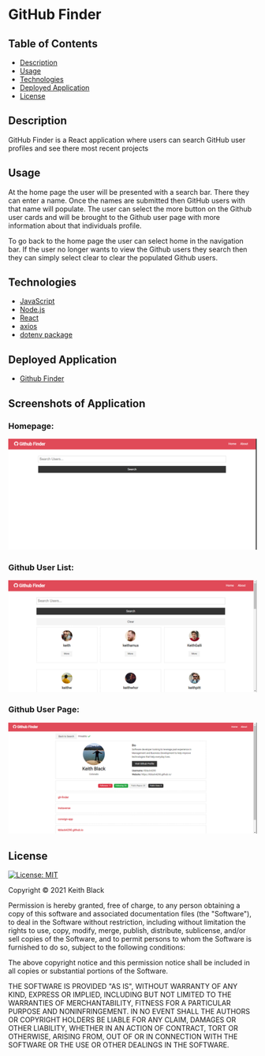 # GitHub Finder

## Table of Contents

- [Description](#Description)
- [Usage](#Usage)
- [Technologies](#Technologies)
- [Deployed Application](#Deployed-Application)
- [License](#License)

## Description

GitHub Finder is a React application where users can search GitHub user profiles and see there most recent projects

## Usage

At the home page the user will be presented with a search bar. There they can enter a name. Once the names are submitted then GitHub users with that name will populate. The user can select the more button on the Github user cards and will be brought to the Github user page with more information about that individuals profile.

To go back to the home page the user can select home in the navigation bar. If the user no longer wants to view the Github users they search then they can simply select clear to clear the populated Github users.

## Technologies

- [JavaScript](https://developer.mozilla.org/en-US/docs/Web/JavaScript)
- [Node.js](https://nodejs.org/en/)
- [React](https://reactjs.org/)
- [axios](https://www.npmjs.com/package/axios)
- [dotenv package](https://www.npmjs.com/package/dotenv)

## Deployed Application

- [Github Finder](https://githubfinder4290.netlify.app/)

## Screenshots of Application

### Homepage:

![Home](src/images/Home.png)

### Github User List:

![Github User List](src/images/Home-Search.png)

### Github User Page:

![Github User Page](src/images/User-page.png)

## License

[![License: MIT](https://img.shields.io/badge/License-MIT-yellow.svg)](https://opensource.org/licenses/MIT)

Copyright &copy; 2021 Keith Black

Permission is hereby granted, free of charge, to any person obtaining a copy
of this software and associated documentation files (the "Software"), to deal
in the Software without restriction, including without limitation the rights
to use, copy, modify, merge, publish, distribute, sublicense, and/or sell
copies of the Software, and to permit persons to whom the Software is
furnished to do so, subject to the following conditions:

The above copyright notice and this permission notice shall be included in all
copies or substantial portions of the Software.

THE SOFTWARE IS PROVIDED "AS IS", WITHOUT WARRANTY OF ANY KIND, EXPRESS OR
IMPLIED, INCLUDING BUT NOT LIMITED TO THE WARRANTIES OF MERCHANTABILITY,
FITNESS FOR A PARTICULAR PURPOSE AND NONINFRINGEMENT. IN NO EVENT SHALL THE
AUTHORS OR COPYRIGHT HOLDERS BE LIABLE FOR ANY CLAIM, DAMAGES OR OTHER
LIABILITY, WHETHER IN AN ACTION OF CONTRACT, TORT OR OTHERWISE, ARISING FROM,
OUT OF OR IN CONNECTION WITH THE SOFTWARE OR THE USE OR OTHER DEALINGS IN THE
SOFTWARE.
